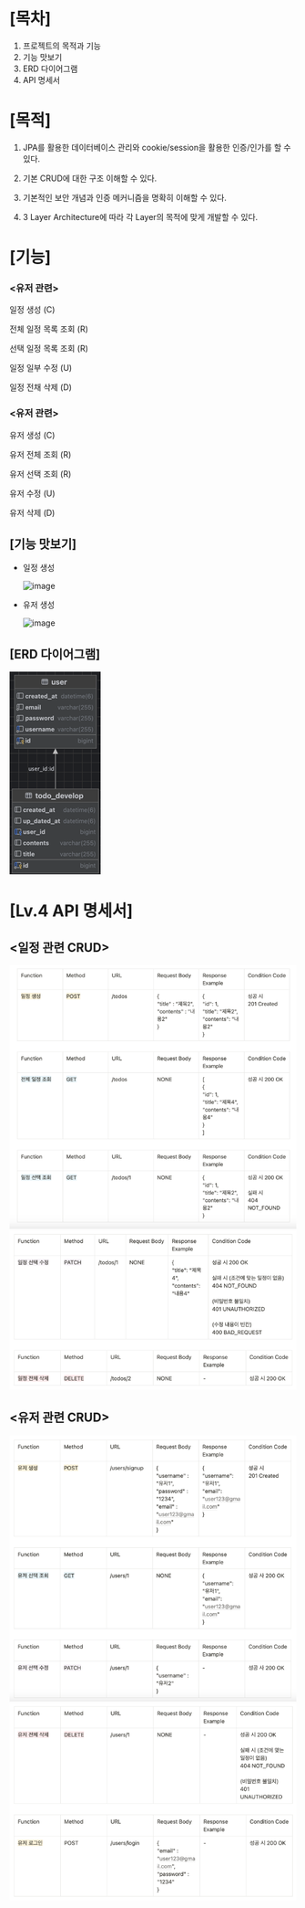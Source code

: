 
# [목차]

1. 프로젝트의 목적과 기능
2. 기능 맛보기
2. ERD 다이어그램
3. API 명세서


# [목적]

1. JPA를 활용한 데이터베이스 관리와 cookie/session을 활용한 인증/인가를 할 수 있다.

2. 기본 CRUD에 대한 구조 이해할 수 있다.

3. 기본적인 보안 개념과 인증 메커니즘을 명확히 이해할 수 있다.

4. 3 Layer Architecture에 따라 각 Layer의 목적에 맞게 개발할 수 있다.



# [기능]

### <유저 관련>

일정 생성 (C)

전체 일정 목록 조회 (R)

선택 일정 목록 조회 (R)

일정 일부 수정 (U)

일정 전채 삭제 (D)


### <유저 관련>

유저 생성 (C)

유저 전체 조회 (R)

유저 선택 조회 (R)

유저 수정 (U)

유저 삭제 (D)


## [기능 맛보기]

- 일정 생성

  <img width="988" alt="image" src="https://github.com/user-attachments/assets/f72093a7-a005-4aa3-9713-278d69b6e5e4" />

- 유저 생성

  <img width="989" alt="image" src="https://github.com/user-attachments/assets/9cb18113-949b-4347-8ec3-2ee064227840" />


## [ERD 다이어그램]

![img.png](img.png)



# [Lv.4 API 명세서]

## <일정 관련 CRUD>

![img_1.png](img_1.png)
![img_5.png](img_5.png)

## <유저 관련 CRUD>

![img_6.png](img_6.png)
![img_7.png](img_7.png)





